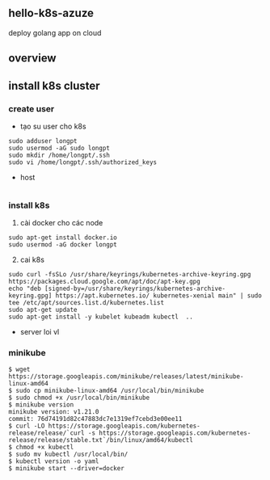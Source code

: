 ## hello-k8s-azuze
deploy golang app on cloud


## overview



## install k8s cluster

### create user

- tạo su user cho k8s

```aidl
sudo adduser longpt  
sudo usermod -aG sudo longpt
sudo mkdir /home/longpt/.ssh
sudo vi /home/longpt/.ssh/authorized_keys
```

- host

```aidl

```

### install k8s

1. cài docker cho các node

```aidl
sudo apt-get install docker.io
sudo usermod -aG docker longpt
```

2. cai k8s

```aidl
sudo curl -fsSLo /usr/share/keyrings/kubernetes-archive-keyring.gpg https://packages.cloud.google.com/apt/doc/apt-key.gpg
echo "deb [signed-by=/usr/share/keyrings/kubernetes-archive-keyring.gpg] https://apt.kubernetes.io/ kubernetes-xenial main" | sudo tee /etc/apt/sources.list.d/kubernetes.list
sudo apt-get update
sudo apt-get install -y kubelet kubeadm kubectl  .. 
```

- server loi vl


### minikube


```
$ wget https://storage.googleapis.com/minikube/releases/latest/minikube-linux-amd64
$ sudo cp minikube-linux-amd64 /usr/local/bin/minikube
$ sudo chmod +x /usr/local/bin/minikube
$ minikube version
minikube version: v1.21.0
commit: 76d74191d82c47883dc7e1319ef7cebd3e00ee11
$ curl -LO https://storage.googleapis.com/kubernetes-release/release/`curl -s https://storage.googleapis.com/kubernetes-release/release/stable.txt`/bin/linux/amd64/kubectl
$ chmod +x kubectl
$ sudo mv kubectl /usr/local/bin/
$ kubectl version -o yaml
$ minikube start --driver=docker
```
